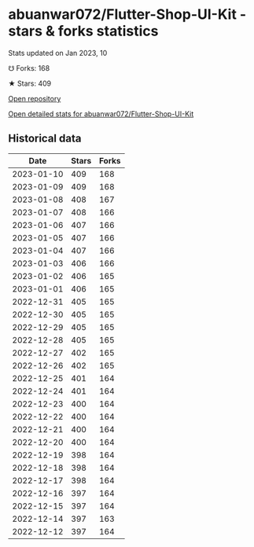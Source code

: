 # abuanwar072/Flutter-Shop-UI-Kit - stars & forks statistics

Stats updated on Jan 2023, 10

☋ Forks: 168

★ Stars: 409

[Open repository](https://github.com/abuanwar072/Flutter-Shop-UI-Kit)

[Open detailed stats for abuanwar072/Flutter-Shop-UI-Kit](https://reviewgithub.com/rep/abuanwar072/Flutter-Shop-UI-Kit)

## Historical data
| Date | Stars | Forks |
|------|-------|-------|
| 2023-01-10 | 409 | 168 | 
| 2023-01-09 | 409 | 168 | 
| 2023-01-08 | 408 | 167 | 
| 2023-01-07 | 408 | 166 | 
| 2023-01-06 | 407 | 166 | 
| 2023-01-05 | 407 | 166 | 
| 2023-01-04 | 407 | 166 | 
| 2023-01-03 | 406 | 166 | 
| 2023-01-02 | 406 | 165 | 
| 2023-01-01 | 406 | 165 | 
| 2022-12-31 | 405 | 165 | 
| 2022-12-30 | 405 | 165 | 
| 2022-12-29 | 405 | 165 | 
| 2022-12-28 | 405 | 165 | 
| 2022-12-27 | 402 | 165 | 
| 2022-12-26 | 402 | 165 | 
| 2022-12-25 | 401 | 164 | 
| 2022-12-24 | 401 | 164 | 
| 2022-12-23 | 400 | 164 | 
| 2022-12-22 | 400 | 164 | 
| 2022-12-21 | 400 | 164 | 
| 2022-12-20 | 400 | 164 | 
| 2022-12-19 | 398 | 164 | 
| 2022-12-18 | 398 | 164 | 
| 2022-12-17 | 398 | 164 | 
| 2022-12-16 | 397 | 164 | 
| 2022-12-15 | 397 | 164 | 
| 2022-12-14 | 397 | 163 | 
| 2022-12-12 | 397 | 164 | 

